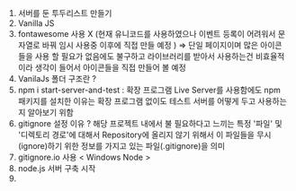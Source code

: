 1. 서버를 둔 투두리스트 만들기
2. Vanilla JS
3. fontawesome 사용 X (현재 유니코드를 사용하였으나 이벤트 등록이 어려워서 문자열로 바꿔 임시 사용중 이후에 직접 만들 예정 )
   => 단일 페이지이며 많은 아이콘들을 사용 할 필요가 없음에도 불구하고 라이브러리를 받아서 사용하는건 비효율적이라 생각이 들어서 아이콘들을 직접 만들어 볼 예정
4. VanilaJs 폴더 구조란 ?
5. npm i start-server-and-test : 확장 프로그램 Live Server를 사용함에도 npm 패키지를 설치한 이유는 확장 프로그램 없이도 테스트 서버를 어떻게 두고 사용하는지 알아보기 위함
6. gitignore 설정 이유 ? 해당 프로젝트 내에서 불 필요하다고 느끼는 특정 '파일' 및 '디렉토리 경로'에 대해서 Repository에 올리지 않기 위해서 이 파일들을 무시(ignore)하기 위한 정보를 가지고 있는 파일(.gitignore)을 의미
7. gitignore.io 사용 < Windows Node >
8. node.js 서버 구축 시작
9.

